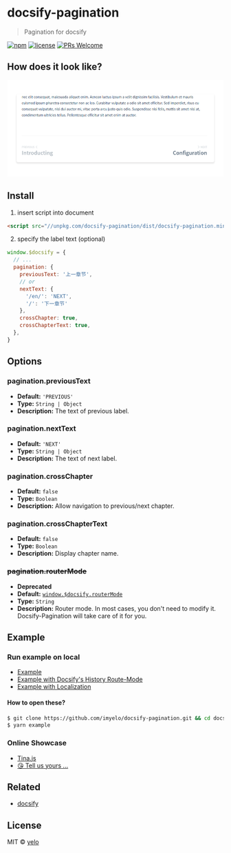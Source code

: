 # docsify-pagination
> Pagination for docsify

[![npm](https://img.shields.io/npm/v/docsify-pagination.svg?style=flat-square)](https://www.npmjs.com/package/docsify-pagination)
[![license](https://img.shields.io/github/license/imyelo/docsify-pagination.svg?style=flat-square)](./LICENSE)
[![PRs Welcome](https://img.shields.io/badge/PRs-welcome-brightgreen.svg?style=flat-square)](http://makeapullrequest.com)

## How does it look like?
![screenshot](./_medias/screenshot.png)

## Install
1. insert script into document

  ```html
  <script src="//unpkg.com/docsify-pagination/dist/docsify-pagination.min.js"></script>
  ```

2. specify the label text (optional)

  ```javascript
  window.$docsify = {
    // ...
    pagination: {
      previousText: '上一章节',
      // or
      nextText: {
        '/en/': 'NEXT',
        '/': '下一章节'
      },
      crossChapter: true,
      crossChapterText: true,
    },
  }
  ```

## Options
### pagination.previousText
* **Default:** ``'PREVIOUS'``
* **Type:** ``String | Object``
* **Description:** The text of previous label.

### pagination.nextText
* **Default:** ``'NEXT'``
* **Type:** ``String | Object``
* **Description:** The text of next label.

### pagination.crossChapter
* **Default:** `false`
* **Type:** ``Boolean``
* **Description:** Allow navigation to previous/next chapter.

### pagination.crossChapterText
* **Default:** `false`
* **Type:** ``Boolean``
* **Description:** Display chapter name.

### ~~pagination.routerMode~~
* **Deprecated**
* **Default:** [`window.$docsify.routerMode`](https://docsify.js.org/#/configuration?id=routermode)
* **Type:** ``String``
* **Description:** Router mode. In most cases, you don't need to modify it. Docsify-Pagination will take care of it for you.

## Example
### Run example on local

- [Example](example/default/index.html)
- [Example with Docsify's History Route-Mode](example/router-mode-history/index.html)
- [Example with Localization](example/router-mode-history/index.html)

#### How to open these?
```bash
$ git clone https://github.com/imyelo/docsify-pagination.git && cd docsify-pagination && yarn
$ yarn example
```

### Online Showcase
- [Tina.js](https://tina.js.org/)
- [😘 Tell us yours ...](https://github.com/imyelo/docsify-pagination/edit/master/readme.md)

## Related
- [docsify](https://github.com/QingWei-Li/docsify/)

## License
MIT &copy; [yelo](https://github.com/imyelo)
